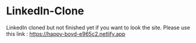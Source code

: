 # LinkedIn-Clone
LinkedIn cloned but not finished yet if you want to look the site.
Please use this link :
https://happy-boyd-e965c2.netlify.app
